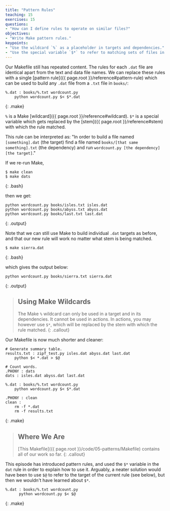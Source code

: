 ```yaml
---
title: "Pattern Rules"
teaching: 15
exercises: 15
questions:
- "How can I define rules to operate on similar files?"
objectives:
- "Write Make pattern rules."
keypoints:
- "Use the wildcard `%` as a placeholder in targets and dependencies."
- "Use the special variable `$*` to refer to matching sets of files in actions."
---
```


Our Makefile still has repeated content. The rules for each `.dat`
file are identical apart from the text and data file names. We can
replace these rules with a single [pattern
rule]({{ page.root }}/reference#pattern-rule) which can be used to build any
`.dat` file from a `.txt` file in `books/`:

~~~
%.dat : books/%.txt wordcount.py
	python wordcount.py $< $*.dat
~~~
{: .make}

`%` is a Make [wildcard]({{ page.root }}/reference#wildcard).  `$*` is a special
variable which gets replaced by the [stem]({{ page.root }}/reference#stem) with
which the rule matched.

This rule can be interpreted as:
"In order to build a file named `[something].dat` (the target)
find a file named `books/[that same something].txt` (the dependency)
and run `wordcount.py [the dependency] [the target]`."

If we re-run Make,

~~~
$ make clean
$ make dats
~~~
{: .bash}

then we get:

~~~
python wordcount.py books/isles.txt isles.dat
python wordcount.py books/abyss.txt abyss.dat
python wordcount.py books/last.txt last.dat
~~~
{: .output}

Note that we can still use Make to build individual `.dat` targets as before,
and that our new rule will work no matter what stem is being matched.

```
$ make sierra.dat
```
{: .bash}

which gives the output below:

```
python wordcount.py books/sierra.txt sierra.dat
```
{: .output}

> ## Using Make Wildcards
>
> The Make `%` wildcard can only be used in a target and in its
> dependencies. It cannot be used in actions. In actions, you may
> however use `$*`, which will be replaced by the stem with which
> the rule matched.
{: .callout}

Our Makefile is now much shorter and cleaner:

~~~
# Generate summary table.
results.txt : zipf_test.py isles.dat abyss.dat last.dat
	python $< *.dat > $@

# Count words.
.PHONY : dats
dats : isles.dat abyss.dat last.dat

%.dat : books/%.txt wordcount.py
	python wordcount.py $< $*.dat

.PHONY : clean
clean :
	rm -f *.dat
	rm -f results.txt
~~~
{: .make}

> ## Where We Are
>
> [This Makefile]({{ page.root }}/code/05-patterns/Makefile)
> contains all of our work so far.
{: .callout}

This episode has introduced pattern rules, and used the `$*` variable
in the `dat` rule in order to explain how to use it.
Arguably, a neater solution would have been to use `$@` to refer to
the target of the current rule (see below),
but then we wouldn't have learned about `$*`.

```
%.dat : books/%.txt wordcount.py
      python wordcount.py $< $@
```
{: .make}

